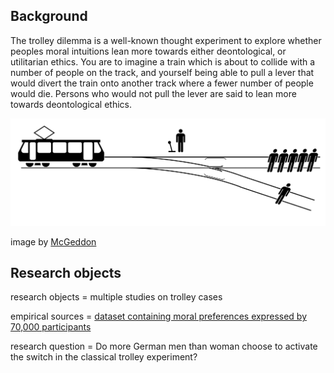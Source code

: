 Background
------------------

The trolley dilemma is a well-known thought experiment to explore whether peoples moral intuitions lean
more towards either deontological, or utilitarian ethics. You are to imagine a train which is about to collide
with a number of people on the track, and yourself being able to pull a lever that would divert the train onto another track where a fewer number of people would die. Persons who would not pull the lever are said to lean more towards deontological ethics.

![](assets\Trolley_problem.png)

image by [McGeddon](https://commons.wikimedia.org/wiki/User_talk:McGeddon)

Research objects
-------------------------

research objects = multiple studies on trolley cases

empirical sources = [dataset containing moral preferences expressed by 70,000 participants](https://bit.ly/2Y7Brr9)

research question = Do more German men than woman choose to activate the switch in the classical trolley experiment?